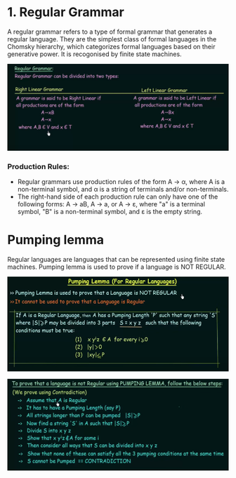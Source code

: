 # 1. Regular Grammar
A regular grammar refers to a type of formal grammar that generates a regular language. They are the simplest class of formal languages in the Chomsky hierarchy, which categorizes formal languages based on their generative power. It is recogonised by finite state machines.

![Alt text](image-4.png) 
### Production Rules:
- Regular grammars use production rules of the form A → α, where A is a non-terminal symbol, and α is a string of terminals and/or non-terminals.
- The right-hand side of each production rule can only have one of the following forms: A → aB, A → a, or A → ε, where "a" is a terminal symbol, "B" is a non-terminal symbol, and ε is the empty string.

# Pumping lemma
Regular languages are languages that can be represented using finite state machines. Pumping lemma is used to prove if a language is NOT REGULAR.

![Alt text](<Screenshot from 2023-11-25 11-47-07.png>)

![Alt text](<Screenshot from 2024-01-03 17-52-39.png>)